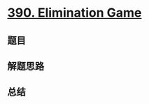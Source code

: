 # [390. Elimination Game](https://leetcode.com/problems/elimination-game/)

## 题目


## 解题思路


## 总结


